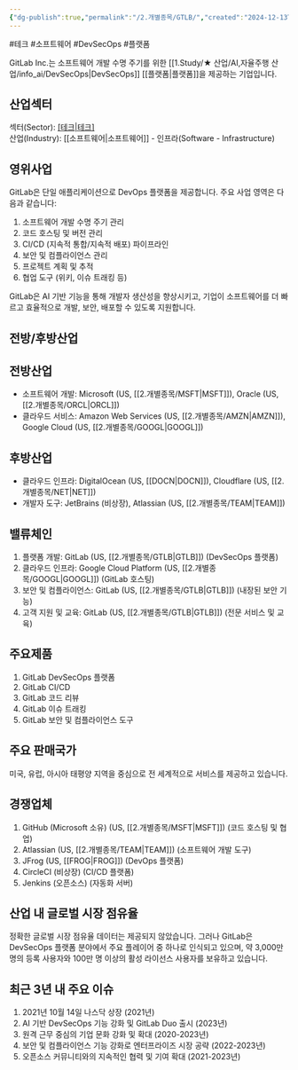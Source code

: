 ```yaml
---
{"dg-publish":true,"permalink":"/2.개별종목/GTLB/","created":"2024-12-13T21:49:20.980+09:00","updated":"2025-07-29T21:37:04.712+09:00"}
---
```


#테크 #소프트웨어 #DevSecOps #플랫폼


GitLab Inc.는 소프트웨어 개발 수명 주기를 위한 [[1.Study/★ 산업/AI,자율주행 산업/info_ai/DevSecOps\|DevSecOps]] [[플랫폼\|플랫폼]]을 제공하는 기업입니다.

## 산업섹터

섹터(Sector): [[테크\|테크]](Technology)  
산업(Industry): [[소프트웨어\|소프트웨어]] - 인프라(Software - Infrastructure)

## 영위사업

GitLab은 단일 애플리케이션으로 DevOps 플랫폼을 제공합니다. 주요 사업 영역은 다음과 같습니다:

1. 소프트웨어 개발 수명 주기 관리
2. 코드 호스팅 및 버전 관리
3. CI/CD (지속적 통합/지속적 배포) 파이프라인
4. 보안 및 컴플라이언스 관리
5. 프로젝트 계획 및 추적
6. 협업 도구 (위키, 이슈 트래킹 등)

GitLab은 AI 기반 기능을 통해 개발자 생산성을 향상시키고, 기업이 소프트웨어를 더 빠르고 효율적으로 개발, 보안, 배포할 수 있도록 지원합니다.

## 전방/후방산업

## 전방산업

- 소프트웨어 개발: Microsoft (US, [[2.개별종목/MSFT\|MSFT]]), Oracle (US, [[2.개별종목/ORCL\|ORCL]])
- 클라우드 서비스: Amazon Web Services (US, [[2.개별종목/AMZN\|AMZN]]), Google Cloud (US, [[2.개별종목/GOOGL\|GOOGL]])

## 후방산업

- 클라우드 인프라: DigitalOcean (US, [[DOCN\|DOCN]]), Cloudflare (US, [[2.개별종목/NET\|NET]])
- 개발자 도구: JetBrains (비상장), Atlassian (US, [[2.개별종목/TEAM\|TEAM]])

## 밸류체인

1. 플랫폼 개발: GitLab (US, [[2.개별종목/GTLB\|GTLB]]) (DevSecOps 플랫폼)
2. 클라우드 인프라: Google Cloud Platform (US, [[2.개별종목/GOOGL\|GOOGL]]) (GitLab 호스팅)
3. 보안 및 컴플라이언스: GitLab (US, [[2.개별종목/GTLB\|GTLB]]) (내장된 보안 기능)
4. 고객 지원 및 교육: GitLab (US, [[2.개별종목/GTLB\|GTLB]]) (전문 서비스 및 교육)

## 주요제품

1. GitLab DevSecOps 플랫폼
2. GitLab CI/CD
3. GitLab 코드 리뷰
4. GitLab 이슈 트래킹
5. GitLab 보안 및 컴플라이언스 도구

## 주요 판매국가

미국, 유럽, 아시아 태평양 지역을 중심으로 전 세계적으로 서비스를 제공하고 있습니다.

## 경쟁업체

1. GitHub (Microsoft 소유) (US, [[2.개별종목/MSFT\|MSFT]]) (코드 호스팅 및 협업)
2. Atlassian (US, [[2.개별종목/TEAM\|TEAM]]) (소프트웨어 개발 도구)
3. JFrog (US, [[FROG\|FROG]]) (DevOps 플랫폼)
4. CircleCI (비상장) (CI/CD 플랫폼)
5. Jenkins (오픈소스) (자동화 서버)

## 산업 내 글로벌 시장 점유율

정확한 글로벌 시장 점유율 데이터는 제공되지 않았습니다. 그러나 GitLab은 DevSecOps 플랫폼 분야에서 주요 플레이어 중 하나로 인식되고 있으며, 약 3,000만 명의 등록 사용자와 100만 명 이상의 활성 라이선스 사용자를 보유하고 있습니다.

## 최근 3년 내 주요 이슈

1. 2021년 10월 14일 나스닥 상장 (2021년)
2. AI 기반 DevSecOps 기능 강화 및 GitLab Duo 출시 (2023년)
3. 원격 근무 중심의 기업 문화 강화 및 확대 (2020-2023년)
4. 보안 및 컴플라이언스 기능 강화로 엔터프라이즈 시장 공략 (2022-2023년)
5. 오픈소스 커뮤니티와의 지속적인 협력 및 기여 확대 (2021-2023년)